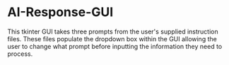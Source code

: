 # AI-Response-GUI
This tkinter GUI takes three prompts from the user's supplied instruction files. These files populate the dropdown box within the GUI allowing the user to change what prompt before inputting the information they need to process.

